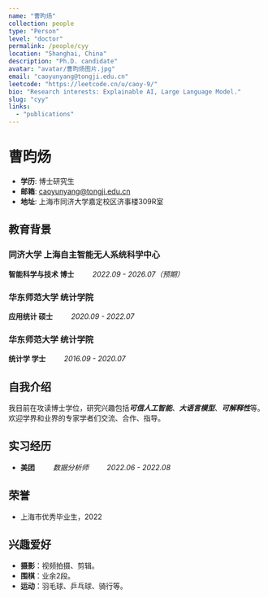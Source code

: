 ```yaml
---
name: "曹昀炀"
collection: people
type: "Person"
level: "doctor"
permalink: /people/cyy
location: "Shanghai, China"
description: "Ph.D. candidate"
avatar: "avatar/曹昀炀图片.jpg"
email: "caoyunyang@tongji.edu.cn"
leetcode: "https://leetcode.cn/u/caoy-9/"
bio: "Research interests: Explainable AI, Large Language Model."
slug: "cyy"
links:
  - "publications"
---
```



# 曹昀炀

- **学历**: 博士研究生
- **邮箱**: caoyunyang@tongji.edu.cn
- **地址**: 上海市同济大学嘉定校区济事楼309R室

## 教育背景

### 同济大学 上海自主智能无人系统科学中心

**智能科学与技术 博士** &emsp;&emsp; *2022.09 - 2026.07（预期）*

### 华东师范大学 统计学院

**应用统计 硕士**  &emsp;&emsp; *2020.09 - 2022.07*

### 华东师范大学 统计学院

**统计学 学士** &emsp;&emsp; *2016.09 - 2020.07*

## 自我介绍

我目前在攻读博士学位，研究兴趣包括***可信人工智能***、***大语言模型***、***可解释性***等。欢迎学界和业界的专家学者们交流、合作、指导。

## 实习经历

- **美团** &emsp;&emsp; *数据分析师* &emsp;&emsp; *2022.06 - 2022.08*

## 荣誉

- 上海市优秀毕业生，2022

## 兴趣爱好

- **摄影**：视频拍摄、剪辑。
- **围棋**：业余2段。
- **运动**：羽毛球、乒乓球、骑行等。
